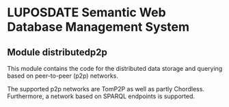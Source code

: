 # LUPOSDATE Semantic Web Database Management System

## Module distributedp2p

This module contains the code for the distributed data storage and querying based on peer-to-peer (p2p) networks.

The supported p2p networks are TomP2P as well as partly Chordless.
Furthermore, a network based on SPARQL endpoints is supported.